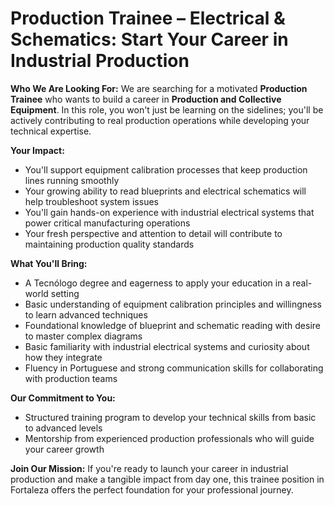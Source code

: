 # Production Trainee – Electrical & Schematics: Start Your Career in Industrial Production

**Who We Are Looking For:**
We are searching for a motivated **Production Trainee** who wants to build a career in **Production and Collective Equipment**. In this role, you won't just be learning on the sidelines; you'll be actively contributing to real production operations while developing your technical expertise.

**Your Impact:**
- You'll support equipment calibration processes that keep production lines running smoothly
- Your growing ability to read blueprints and electrical schematics will help troubleshoot system issues
- You'll gain hands-on experience with industrial electrical systems that power critical manufacturing operations
- Your fresh perspective and attention to detail will contribute to maintaining production quality standards

**What You'll Bring:**
- A Tecnólogo degree and eagerness to apply your education in a real-world setting
- Basic understanding of equipment calibration principles and willingness to learn advanced techniques
- Foundational knowledge of blueprint and schematic reading with desire to master complex diagrams
- Basic familiarity with industrial electrical systems and curiosity about how they integrate
- Fluency in Portuguese and strong communication skills for collaborating with production teams

**Our Commitment to You:**
- Structured training program to develop your technical skills from basic to advanced levels
- Mentorship from experienced production professionals who will guide your career growth

**Join Our Mission:**
If you're ready to launch your career in industrial production and make a tangible impact from day one, this trainee position in Fortaleza offers the perfect foundation for your professional journey.